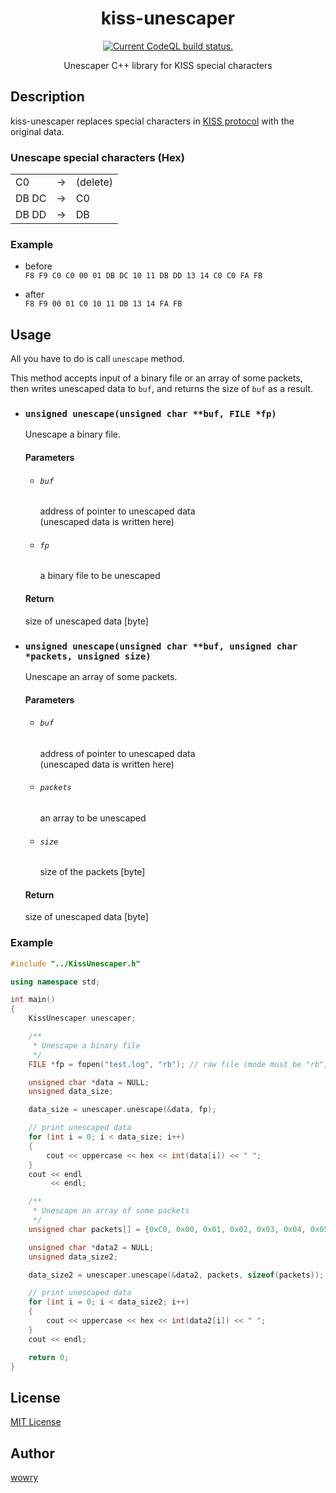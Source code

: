 <h1 align="center">
  kiss-unescaper
</h1>

<p align="center">
  <a href="https://github.com/wowry/kiss-unescaper/actions?query=workflow%3ACodeQL">
    <img src="https://img.shields.io/github/workflow/status/wowry/kiss-unescaper/CodeQL/main?style=flat-square" alt="Current CodeQL build status." />
  </a>
</p>

<p align="center">
  Unescaper C++ library for KISS special characters
</p>

## Description
kiss-unescaper replaces special characters in [KISS protocol](http://www.ax25.net/kiss.aspx) with the original data.

### Unescape special characters (Hex)
<table>
  <tr>
    <td>C0</td><td>→</td><td>(delete)</td>
  </tr>
  <tr>
    <td>DB DC</td><td>→</td><td>C0</td>
  </tr>
  <tr>
    <td>DB DD</td><td>→</td><td>DB</td>
  </tr>
</table>

### Example
- before<br>
`F8 F9 C0 C0 00 01 DB DC 10 11 DB DD 13 14 C0 C0 FA FB`

- after<br>
`F8 F9 00 01 C0 10 11 DB 13 14 FA FB`

## Usage
All you have to do is call `unescape` method.

This method accepts input of a binary file or an array of some packets,\
then writes unescaped data to ```buf```, and returns the size of ```buf``` as a result.

- ### `unsigned unescape(unsigned char **buf, FILE *fp)`
  Unescape a binary file.
   
  #### Parameters
  - ###### `buf`
    address of pointer to unescaped data\
    (unescaped data is written here)

  - ###### `fp`
    a binary file to be unescaped
   
  #### Return
  size of unescaped data [byte]

- ### `unsigned unescape(unsigned char **buf, unsigned char *packets, unsigned size)`
  Unescape an array of some packets.
   
  #### Parameters
  - ###### `buf`
    address of pointer to unescaped data\
    (unescaped data is written here)
  
  - ###### `packets`
    an array to be unescaped
  
  - ###### `size`
    size of the packets [byte]
   
  #### Return
  size of unescaped data [byte]

### Example
```C++
#include "../KissUnescaper.h"

using namespace std;

int main()
{
    KissUnescaper unescaper;

    /**
     * Unescape a binary file
     */
    FILE *fp = fopen("test.log", "rb"); // raw file (mode must be "rb")

    unsigned char *data = NULL;
    unsigned data_size;

    data_size = unescaper.unescape(&data, fp);

    // print unescaped data
    for (int i = 0; i < data_size; i++)
    {
        cout << uppercase << hex << int(data[i]) << " ";
    }
    cout << endl
         << endl;

    /**
     * Unescape an array of some packets
     */
    unsigned char packets[] = {0xC0, 0x00, 0x01, 0x02, 0x03, 0x04, 0x05, 0xC0}; // raw packets

    unsigned char *data2 = NULL;
    unsigned data_size2;

    data_size2 = unescaper.unescape(&data2, packets, sizeof(packets));

    // print unescaped data
    for (int i = 0; i < data_size2; i++)
    {
        cout << uppercase << hex << int(data2[i]) << " ";
    }
    cout << endl;

    return 0;
}
```

## License
[MIT License](https://github.com/wowry/kiss-unescaper/blob/main/LICENSE)

## Author
[wowry](https://github.com/wowry)
